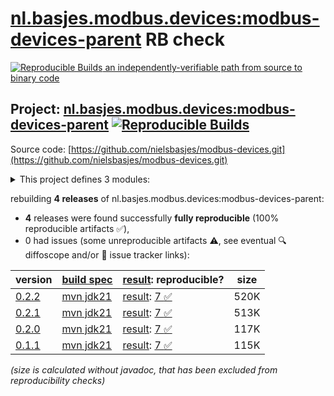 [nl.basjes.modbus.devices:modbus-devices-parent](https://central.sonatype.com/artifact/nl.basjes.modbus.devices/modbus-devices-parent/versions) RB check
=======

[![Reproducible Builds](https://reproducible-builds.org/images/logos/rb.svg) an independently-verifiable path from source to binary code](https://reproducible-builds.org/)

## Project: [nl.basjes.modbus.devices:modbus-devices-parent](https://central.sonatype.com/artifact/nl.basjes.modbus.devices/modbus-devices-parent/versions) [![Reproducible Builds](https://img.shields.io/endpoint?url=https://raw.githubusercontent.com/jvm-repo-rebuild/reproducible-central/master/content/nl/basjes/modbus/devices/modbus-devices-parent/badge.json)](https://github.com/jvm-repo-rebuild/reproducible-central/blob/master/content/nl/basjes/modbus/devices/modbus-devices-parent/README.md)

Source code: [https://github.com/nielsbasjes/modbus-devices.git](https://github.com/nielsbasjes/modbus-devices.git)

<details><summary>This project defines 3 modules:</summary>

* [nl.basjes.modbus.devices:modbus-device-sdm630](https://central.sonatype.com/artifact/nl.basjes.modbus.devices/modbus-device-sdm630/overview)
* [nl.basjes.modbus.devices:modbus-device-thermia-genesis](https://central.sonatype.com/artifact/nl.basjes.modbus.devices/modbus-device-thermia-genesis/overview)
* [nl.basjes.modbus.devices:modbus-devices-parent](https://central.sonatype.com/artifact/nl.basjes.modbus.devices/modbus-devices-parent/overview)
</details>

rebuilding **4 releases** of nl.basjes.modbus.devices:modbus-devices-parent:
- **4** releases were found successfully **fully reproducible** (100% reproducible artifacts :white_check_mark:),
- 0 had issues (some unreproducible artifacts :warning:, see eventual :mag: diffoscope and/or :memo: issue tracker links):

| version | [build spec](/BUILDSPEC.md) | [result](https://reproducible-builds.org/docs/jvm/): reproducible? | size |
| -- | --------- | ------ | -- |
| [0.2.2](https://central.sonatype.com/artifact/nl.basjes.modbus.devices/modbus-devices-parent/0.2.2/pom) | [mvn jdk21](modbus-devices-parent-0.2.2.buildspec) | [result](modbus-devices-parent-0.2.2.buildinfo): [7 :white_check_mark: ](modbus-devices-parent-0.2.2.buildcompare) | 520K |
| [0.2.1](https://central.sonatype.com/artifact/nl.basjes.modbus.devices/modbus-devices-parent/0.2.1/pom) | [mvn jdk21](modbus-devices-parent-0.2.1.buildspec) | [result](modbus-devices-parent-0.2.1.buildinfo): [7 :white_check_mark: ](modbus-devices-parent-0.2.1.buildcompare) | 513K |
| [0.2.0](https://central.sonatype.com/artifact/nl.basjes.modbus.devices/modbus-devices-parent/0.2.0/pom) | [mvn jdk21](modbus-devices-parent-0.2.0.buildspec) | [result](modbus-devices-parent-0.2.0.buildinfo): [7 :white_check_mark: ](modbus-devices-parent-0.2.0.buildcompare) | 117K |
| [0.1.1](https://central.sonatype.com/artifact/nl.basjes.modbus.devices/modbus-devices-parent/0.1.1/pom) | [mvn jdk21](modbus-devices-parent-0.1.1.buildspec) | [result](modbus-devices-parent-0.1.1.buildinfo): [7 :white_check_mark: ](modbus-devices-parent-0.1.1.buildcompare) | 115K |

<i>(size is calculated without javadoc, that has been excluded from reproducibility checks)</i>
